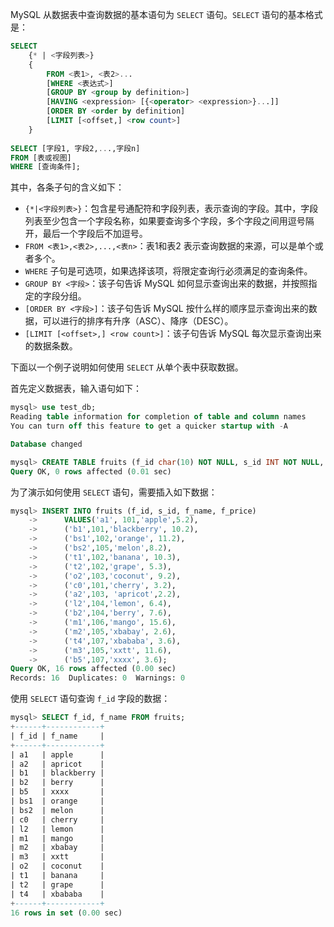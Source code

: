 MySQL 从数据表中查询数据的基本语句为 `SELECT` 语句。`SELECT` 语句的基本格式是：

```sql
SELECT
	{* | <字段列表>}
	{
		FROM <表1>, <表2>...
		[WHERE <表达式>]
		[GROUP BY <group by definition>]
		[HAVING <expression> [{<operator> <expression>}...]]
		[ORDER BY <order by definition]
		[LIMIT [<offset,] <row count>]
	}
	
SELECT [字段1, 字段2,...,字段n]
FROM [表或视图]
WHERE [查询条件];
```

其中，各条子句的含义如下：

+ `{*|<字段列表>}`：包含星号通配符和字段列表，表示查询的字段。其中，字段列表至少包含一个字段名称，如果要查询多个字段，多个字段之间用逗号隔开，最后一个字段后不加逗号。
+ `FROM <表1>,<表2>,...,<表n>`：表1和表2 表示查询数据的来源，可以是单个或者多个。
+ `WHERE` 子句是可选项，如果选择该项，将限定查询行必须满足的查询条件。
+ `GROUP BY <字段>`：该子句告诉 MySQL 如何显示查询出来的数据，并按照指定的字段分组。
+ `[ORDER BY <字段>]`：该子句告诉 MySQL 按什么样的顺序显示查询出来的数据，可以进行的排序有升序（ASC）、降序（DESC）。
+ `[LIMIT [<offset>,] <row count>]`：该子句告诉 MySQL 每次显示查询出来的数据条数。

下面以一个例子说明如何使用 `SELECT` 从单个表中获取数据。

首先定义数据表，输入语句如下：

```sql
mysql> use test_db;
Reading table information for completion of table and column names
You can turn off this feature to get a quicker startup with -A

Database changed

mysql> CREATE TABLE fruits (f_id char(10) NOT NULL, s_id INT NOT NULL, f_name char(255) NOT NULL, f_price decimal(8,2) NOT NULL, PRIMARY KEY(f_id));
Query OK, 0 rows affected (0.01 sec)
```

为了演示如何使用 `SELECT` 语句，需要插入如下数据：

```sql
mysql> INSERT INTO fruits (f_id, s_id, f_name, f_price)
    ->      VALUES('a1', 101,'apple',5.2),
    ->      ('b1',101,'blackberry', 10.2),
    ->      ('bs1',102,'orange', 11.2),
    ->      ('bs2',105,'melon',8.2),
    ->      ('t1',102,'banana', 10.3),
    ->      ('t2',102,'grape', 5.3),
    ->      ('o2',103,'coconut', 9.2),
    ->      ('c0',101,'cherry', 3.2),
    ->      ('a2',103, 'apricot',2.2),
    ->      ('l2',104,'lemon', 6.4),
    ->      ('b2',104,'berry', 7.6),
    ->      ('m1',106,'mango', 15.6),
    ->      ('m2',105,'xbabay', 2.6),
    ->      ('t4',107,'xbababa', 3.6),
    ->      ('m3',105,'xxtt', 11.6),
    ->      ('b5',107,'xxxx', 3.6);
Query OK, 16 rows affected (0.00 sec)
Records: 16  Duplicates: 0  Warnings: 0
```

使用 `SELECT` 语句查询 `f_id` 字段的数据：

```sql
mysql> SELECT f_id, f_name FROM fruits;
+------+------------+
| f_id | f_name     |
+------+------------+
| a1   | apple      |
| a2   | apricot    |
| b1   | blackberry |
| b2   | berry      |
| b5   | xxxx       |
| bs1  | orange     |
| bs2  | melon      |
| c0   | cherry     |
| l2   | lemon      |
| m1   | mango      |
| m2   | xbabay     |
| m3   | xxtt       |
| o2   | coconut    |
| t1   | banana     |
| t2   | grape      |
| t4   | xbababa    |
+------+------------+
16 rows in set (0.00 sec)
```

